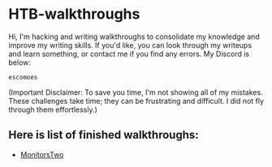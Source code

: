 # HTB-walkthroughs
Hi, I'm hacking and writing walkthroughs to consolidate my knowledge and improve my writing skills. If you'd like, you can look through my writeups and learn something, or contact me if you find any errors. My Discord is below:
```
escomoes
```
(Important Disclaimer: To save you time, I'm not showing all of my mistakes. These challenges take time; they can be frustrating and difficult. I did not fly through them effortlessly.)
## Here is list of finished walkthroughs:
- [MonitorsTwo](MonitorsTwo.md)
